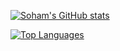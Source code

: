 [![Soham's GitHub stats](https://github-readme-stats.vercel.app/api?username=sohamM97&theme=tokyonight&count_private=true)](https://github.com/sohamM97/github-readme-stats)

[![Top Languages](https://github-readme-stats.vercel.app/api/top-langs/?username=sohamM97)](https://github.com/sohamM97/github-readme-stats)